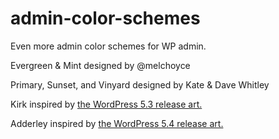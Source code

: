 admin-color-schemes
===================

Even more admin color schemes for WP admin.

Evergreen & Mint designed by @melchoyce

Primary, Sunset, and Vinyard designed by Kate & Dave Whitley

Kirk inspired by [the WordPress 5.3 release art.](https://wordpress.org/news/2019/11/kirk/)

Adderley inspired by [the WordPress 5.4 release art.](https://wordpress.org/news/2020/03/adderley/)
